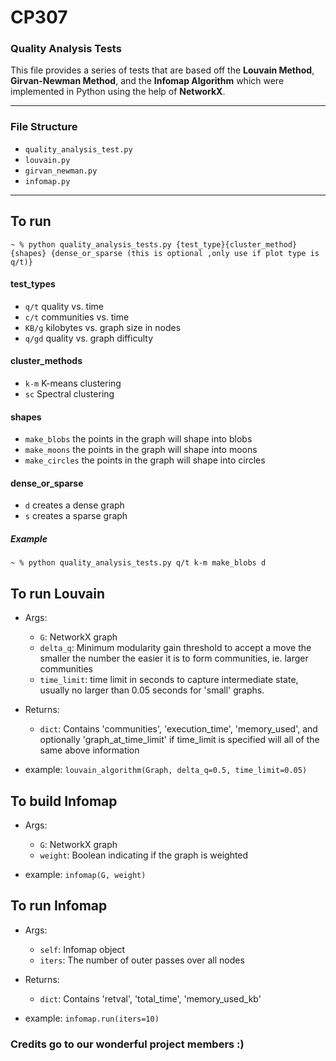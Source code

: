 # CP307

### Quality Analysis Tests

This file provides a series of tests that are based off the **Louvain Method**, **Girvan-Newman Method**, and the **Infomap Algorithm** which were implemented in Python using the help of **NetworkX**.  

---
### File Structure
- ```quality_analysis_test.py```
- ```louvain.py```
- ```girvan_newman.py```
- ```infomap.py```

---

## To run
```~ % python quality_analysis_tests.py {test_type}{cluster_method} {shapes} {dense_or_sparse (this is optional ,only use if plot type is q/t)}```
#### test_types 
- ```q/t``` quality vs. time
- ```c/t``` communities vs. time
- ```KB/g``` kilobytes vs. graph size in nodes
- ```q/gd``` quality vs. graph difficulty
#### cluster_methods
- ```k-m``` K-means clustering
- ```sc``` Spectral clustering
#### shapes
- ```make_blobs``` the points in the graph will shape into blobs
- ```make_moons``` the points in the graph will shape into moons
- ```make_circles``` the points in the graph will shape into circles
#### dense_or_sparse
- ```d``` creates a dense graph
- ```s``` creates a sparse graph
##### Example
```~ % python quality_analysis_tests.py q/t k-m make_blobs d```


## To run Louvain 
* Args:
    - ```G```: NetworkX graph
    - ```delta_q```: Minimum modularity gain threshold to accept a move the 
                     smaller the number the easier it is to form communities, 
                     ie. larger communities 
    - ```time_limit```: time limit in seconds to capture intermediate state,   
                        usually no larger than 0.05 seconds for 'small' graphs.
   
* Returns:
    - ```dict```: Contains 'communities', 'execution_time', 'memory_used', 
            and optionally 'graph_at_time_limit' if time_limit is specified will all of the same above information

* example: ```louvain_algorithm(Graph, delta_q=0.5, time_limit=0.05)```


## To build Infomap 
* Args:
    - ```G```: NetworkX graph
    - ```weight```: Boolean indicating if the graph is weighted

* example: ```infomap(G, weight)```

## To run Infomap 
* Args:
    - ```self```: Infomap object
    - ```iters```: The number of outer passes over all nodes
   
* Returns:
    - ```dict```: Contains 'retval', 'total_time', 'memory_used_kb'

* example: ```infomap.run(iters=10)```


### Credits go to our wonderful project members :)

